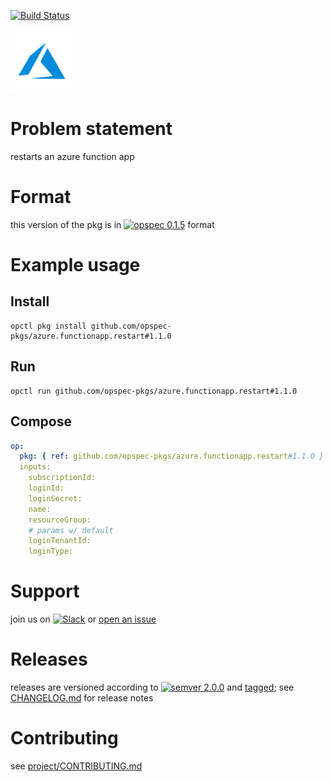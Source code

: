 [![Build Status](https://travis-ci.org/opspec-pkgs/azure.functionapp.restart.svg?branch=master)](https://travis-ci.org/opspec-pkgs/azure.functionapp.restart)

<img src="icon.svg" alt="icon" height="100px">

# Problem statement

restarts an azure function app

# Format

this version of the pkg is in [![opspec 0.1.5](https://img.shields.io/badge/opspec-0.1.5-brightgreen.svg?colorA=6b6b6b&colorB=fc16be)](https://opspec.io/0.1.5/packages.html) format

# Example usage

## Install

```shell
opctl pkg install github.com/opspec-pkgs/azure.functionapp.restart#1.1.0
```

## Run

```
opctl run github.com/opspec-pkgs/azure.functionapp.restart#1.1.0
```

## Compose

```yaml
op:
  pkg: { ref: github.com/opspec-pkgs/azure.functionapp.restart#1.1.0 }
  inputs:
    subscriptionId:
    loginId:
    loginSecret:
    name:
    resourceGroup:
    # params w/ default
    loginTenantId:
    loginType:
```

# Support

join us on
[![Slack](https://opspec-slackin.herokuapp.com/badge.svg)](https://opspec-slackin.herokuapp.com/)
or
[open an issue](https://github.com/opspec-pkgs/azure.functionapp.restart/issues)

# Releases

releases are versioned according to
[![semver 2.0.0](https://img.shields.io/badge/semver-2.0.0-brightgreen.svg)](http://semver.org/spec/v2.0.0.html)
and [tagged](https://git-scm.com/book/en/v2/Git-Basics-Tagging); see
[CHANGELOG.md](CHANGELOG.md) for release notes

# Contributing

see
[project/CONTRIBUTING.md](https://github.com/opspec-pkgs/project/blob/master/CONTRIBUTING.md)
